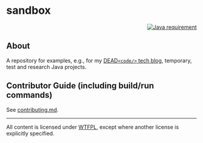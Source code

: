 # sandbox

<p align="right">
<a href="https://docs.oracle.com/en/java/javase/16/index.html"><img src="https://img.shields.io/badge/Java_SE-16+-blue.svg" alt="Java requirement"></a>
</p>

## About

A repository for examples, e.g., for my [DEAD`<code/>` tech blog](https://www.kovalenko.link/blog/tech/), temporary, test and research Java projects.

## Contributor Guide (including build/run commands)

See [contributing.md](https://github.com/stIncMale/sandbox/blob/master/contributing.md).

---

All content is licensed under [WTFPL](http://www.wtfpl.net/), except where another license is explicitly specified.
